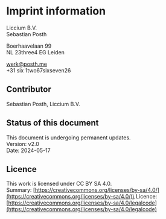 # Imprint information

Liccium B.V.\
Sebastian Posth

Boerhaavelaan 99\
NL 23three4 EG Leiden

[werk@posth.me](mailto:werk@posth.me)\
\+31 six 1two67sixseven26

## Contributor

Sebastian Posth, Liccium B.V.

## Status of this document

This document is undergoing permanent updates.\
Version: v2.0\
Date: 2024-05-17

## Licence

This work is licensed under CC BY SA 4.0.\
Summary: [https://creativecommons.org/licenses/by-sa/4.0/](https://creativecommons.org/licenses/by-sa/4.0/)\
Licence: [https://creativecommons.org/licenses/by-sa/4.0/legalcode](https://creativecommons.org/licenses/by-sa/4.0/legalcode)
